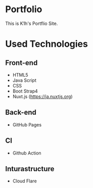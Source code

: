 # Portfolio

This is K1h's Portflio Site.
# Used Technologies
## Front-end
- HTML5
- Java Script
- CSS
- Boot Strap4
- Nuxt.js (https://ja.nuxtjs.org)
## Back-end
- GitHub Pages
## CI
- Github Action
## Inturastructure
- Cloud Flare
